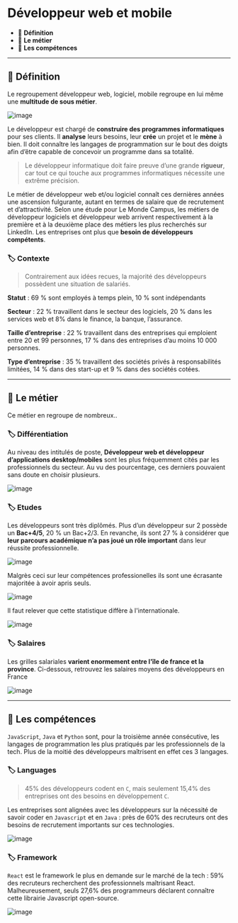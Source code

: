 # Développeur web et mobile

*  🔖 **Définition**
*  🔖 **Le métier**
*  🔖 **Les compétences**

___

## 📑 Définition

Le regroupement développeur web, logiciel, mobile regroupe en lui même une **multitude de sous métier**.

![image](./resources/developpeur.jpg)

Le développeur est chargé de **construire des programmes informatiques** pour ses clients. Il **analyse** leurs besoins, leur **crée** un projet et le **mène** à bien. Il doit connaître les langages de programmation sur le bout des doigts afin d’être capable de concevoir un programme dans sa totalité.

> Le développeur informatique doit faire preuve d’une grande **rigueur**, car tout ce qui touche aux programmes informatiques nécessite une extrême précision.

Le métier de développeur web et/ou logiciel connaît ces dernières années une ascension fulgurante, autant en termes de salaire que de recrutement et d’attractivité. Selon une étude pour Le Monde Campus, les métiers de développeur logiciels et développeur web arrivent respectivement à la première et à la deuxième place des métiers les plus recherchés sur LinkedIn. Les entreprises ont plus que **besoin de développeurs compétents**. 

### 🏷️ **Contexte**

> Contrairement aux idées recues, la majorité des développeurs possèdent une situation de salariés.

**Statut** : 69 % sont employés à temps plein, 10 % sont indépendants

**Secteur** : 22 % travaillent dans le secteur des logiciels, 20 % dans les services web et 8% dans le finance, la banque, l’assurance.

**Taille d’entreprise** : 22 % travaillent dans des entreprises qui emploient entre 20 et 99 personnes, 17 % dans des entreprises d’au moins 10 000 personnes.

**Type d’entreprise** : 35 % travaillent des sociétés privés à responsabilités limitées, 14 % dans des start-up et 9 % dans des sociétés cotées.

___

## 📑 Le métier

Ce métier en regroupe de nombreux..

### 🏷️ **Différentiation**

Au niveau des intitulés de poste, **Développeur web et développeur d’applications desktop/mobiles** sont les plus fréquemment cités par les professionnels du secteur. Au vu des pourcentage, ces derniers pouvaient sans doute en choisir plusieurs.

![image](./resources/developpeur-intitule-poste.jpg)

### 🏷️ **Etudes**

Les développeurs sont très diplômés. Plus d’un développeur sur 2 possède un **Bac+4/5**, 20 % un Bac+2/3. En revanche, ils sont 27 % à considérer que **leur parcours académique n’a pas joué un rôle important** dans leur réussite professionnelle.

![image](./resources/etudes-developpeurs.jpg)

Malgrès ceci sur leur compétences professionelles ils sont une écrasante majoritée à avoir apris seuls.

![image](./resources/autodidacte-developpeurs.jpg)

Il faut relever que cette statistique diffère à l'internationale.

![image](./resources/autodidacte.png)

### 🏷️ **Salaires**

Les grilles salariales **varient enormement entre l'île de france et la province**. Ci-dessous, retrouvez les salaires moyens des développeurs en France

![image](./resources/salaire-developpeurs-france-2017.jpg)

___

## 📑 Les compétences

`JavaScript`, `Java` et `Python` sont, pour la troisième année consécutive, les langages de programmation les plus pratiqués par les professionnels de la tech. Plus de la moitié des développeurs maîtrisent en effet ces 3 langages.

### 🏷️ **Languages**

> 45% des développeurs codent en `C`, mais seulement 15,4% des entreprises ont des besoins en développement `C`. 

Les entreprises sont alignées avec les développeurs sur la nécessité de savoir coder en `Javascript` et en `Java` : près de 60% des recruteurs ont des besoins de recrutement importants sur ces technologies. 

![image](./resources/devstack.png)

### 🏷️ **Framework**

`React` est le framework le plus en demande sur le marché de la tech : 59% des recruteurs recherchent des professionnels maîtrisant React. Malheureusement, seuls 27,6% des programmeurs déclarent connaître cette librairie Javascript open-source. 

![image](./resources/devframeworks.png)